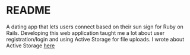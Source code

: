 # README

A dating app that lets users connect based on their sun sign for Ruby on Rails. Developing this web application taught me a lot about user registration/login and using Active Storage for file uploads. I wrote about Active Storage <a href="https://medium.com/@gabalexa/using-active-storage-to-handle-image-uploads-in-ruby-on-rails-b8df32be7d79">here</a>
